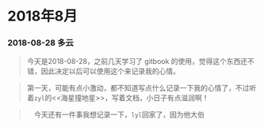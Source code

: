 # 2018年8月


### 2018-08-28 多云

> 今天是2018-08-28，之前几天学习了 gitbook 的使用，觉得这个东西还不错，因此决定以后可以使用这个来记录我的心情。

> 第一天，可能有点小激动，都不知道写点什么记录一下我的心情了，不过听着`zyl`的<<海星撞地星>>，写着文档，小日子有点滋润啊！

>　今天还有一件事我想记录一下，`lyl`回家了，因为他大伯

